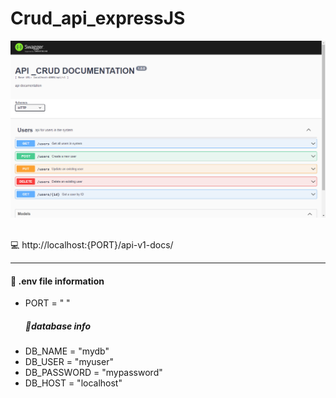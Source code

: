 # Crud_api_expressJS

<div>
<img src="/img.png" title="img_readmed" alt="img_readmed" />

<br>
<br>
<p>💻 http://localhost:{PORT}/api-v1-docs/ </p>
<hr>
</div>

<h4>📄 .env file information</h4>
<ul> 
<li>
PORT = " "
</li>
<h5>📄database info</h5>
    <li>
    DB_NAME = "mydb"
    </li>
    <li>
    DB_USER = "myuser"
    </li>
    <li>
    DB_PASSWORD = "mypassword"
    </li>
    <li>
    DB_HOST = "localhost"
    </li>
</ul>